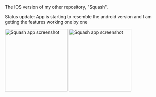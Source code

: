 The IOS version of my other repository, "Squash". 

Status update:
App is starting to resemble the android version and I am getting the features working one by one


<img src="https://i.imgur.com/gmG9GMa.jpg" alt="Squash app screenshot" width="200"/>  
<img src="https://i.imgur.com/X6q6DGl.jpg" alt="Squash app screenshot" width="200"/>  
